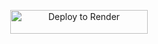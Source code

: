 <p align="center">
    <a href="https://render.com/deploy?repo=https://github.com/zenaku12psp/AnonXMusic">
        <img src="https://render.com/images/deploy-to-render-button.svg" alt="Deploy to Render" width="220" height="38.45"/>
    </a>
</p>
